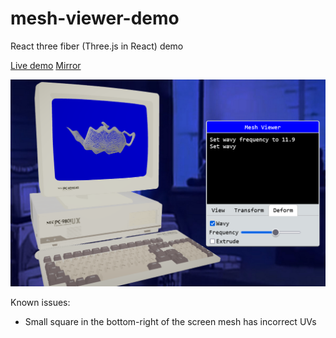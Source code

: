 # mesh-viewer-demo
React three fiber (Three.js in React) demo 

[Live demo](https://lsand.dev/mesh-viewer-demo/) [Mirror](https://meshviewerdemo2-d3rqbuze3-turtles3s-projects.vercel.app/)

![Screenshot](screenshot.png)

Known issues:
- Small square in the bottom-right of the screen mesh has incorrect UVs

